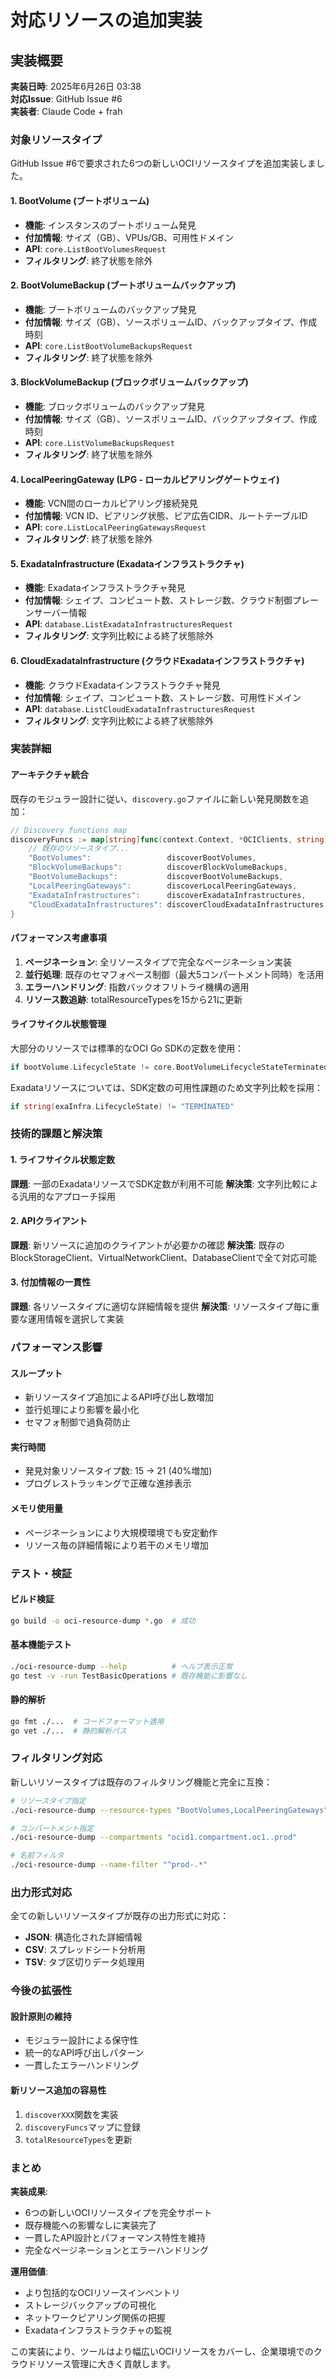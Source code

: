 # 対応リソースの追加実装

## 実装概要

**実装日時**: 2025年6月26日 03:38  
**対応Issue**: GitHub Issue #6  
**実装者**: Claude Code + frah  

### 対象リソースタイプ

GitHub Issue #6で要求された6つの新しいOCIリソースタイプを追加実装しました。

#### 1. BootVolume (ブートボリューム)
- **機能**: インスタンスのブートボリューム発見
- **付加情報**: サイズ（GB）、VPUs/GB、可用性ドメイン
- **API**: `core.ListBootVolumesRequest`
- **フィルタリング**: 終了状態を除外

#### 2. BootVolumeBackup (ブートボリュームバックアップ)
- **機能**: ブートボリュームのバックアップ発見
- **付加情報**: サイズ（GB）、ソースボリュームID、バックアップタイプ、作成時刻
- **API**: `core.ListBootVolumeBackupsRequest`
- **フィルタリング**: 終了状態を除外

#### 3. BlockVolumeBackup (ブロックボリュームバックアップ)
- **機能**: ブロックボリュームのバックアップ発見
- **付加情報**: サイズ（GB）、ソースボリュームID、バックアップタイプ、作成時刻
- **API**: `core.ListVolumeBackupsRequest`
- **フィルタリング**: 終了状態を除外

#### 4. LocalPeeringGateway (LPG - ローカルピアリングゲートウェイ)
- **機能**: VCN間のローカルピアリング接続発見
- **付加情報**: VCN ID、ピアリング状態、ピア広告CIDR、ルートテーブルID
- **API**: `core.ListLocalPeeringGatewaysRequest`
- **フィルタリング**: 終了状態を除外

#### 5. ExadataInfrastructure (Exadataインフラストラクチャ)
- **機能**: Exadataインフラストラクチャ発見
- **付加情報**: シェイプ、コンピュート数、ストレージ数、クラウド制御プレーンサーバー情報
- **API**: `database.ListExadataInfrastructuresRequest`
- **フィルタリング**: 文字列比較による終了状態除外

#### 6. CloudExadataInfrastructure (クラウドExadataインフラストラクチャ)
- **機能**: クラウドExadataインフラストラクチャ発見
- **付加情報**: シェイプ、コンピュート数、ストレージ数、可用性ドメイン
- **API**: `database.ListCloudExadataInfrastructuresRequest`
- **フィルタリング**: 文字列比較による終了状態除外

### 実装詳細

#### アーキテクチャ統合

既存のモジュラー設計に従い、`discovery.go`ファイルに新しい発見関数を追加：

```go
// Discovery functions map
discoveryFuncs := map[string]func(context.Context, *OCIClients, string) ([]ResourceInfo, error){
    // 既存のリソースタイプ...
    "BootVolumes":                 discoverBootVolumes,
    "BlockVolumeBackups":          discoverBlockVolumeBackups,
    "BootVolumeBackups":           discoverBootVolumeBackups,
    "LocalPeeringGateways":        discoverLocalPeeringGateways,
    "ExadataInfrastructures":      discoverExadataInfrastructures,
    "CloudExadataInfrastructures": discoverCloudExadataInfrastructures,
}
```

#### パフォーマンス考慮事項

1. **ページネーション**: 全リソースタイプで完全なページネーション実装
2. **並行処理**: 既存のセマフォベース制御（最大5コンパートメント同時）を活用
3. **エラーハンドリング**: 指数バックオフリトライ機構の適用
4. **リソース数追跡**: totalResourceTypesを15から21に更新

#### ライフサイクル状態管理

大部分のリソースでは標準的なOCI Go SDKの定数を使用：
```go
if bootVolume.LifecycleState != core.BootVolumeLifecycleStateTerminated
```

Exadataリソースについては、SDK定数の可用性課題のため文字列比較を採用：
```go
if string(exaInfra.LifecycleState) != "TERMINATED"
```

### 技術的課題と解決策

#### 1. ライフサイクル状態定数
**課題**: 一部のExadataリソースでSDK定数が利用不可能
**解決策**: 文字列比較による汎用的なアプローチ採用

#### 2. APIクライアント
**課題**: 新リソースに追加のクライアントが必要かの確認
**解決策**: 既存のBlockStorageClient、VirtualNetworkClient、DatabaseClientで全て対応可能

#### 3. 付加情報の一貫性
**課題**: 各リソースタイプに適切な詳細情報を提供
**解決策**: リソースタイプ毎に重要な運用情報を選択して実装

### パフォーマンス影響

#### スループット
- 新リソースタイプ追加によるAPI呼び出し数増加
- 並行処理により影響を最小化
- セマフォ制御で過負荷防止

#### 実行時間
- 発見対象リソースタイプ数: 15 → 21 (40%増加)
- プログレストラッキングで正確な進捗表示

#### メモリ使用量
- ページネーションにより大規模環境でも安定動作
- リソース毎の詳細情報により若干のメモリ増加

### テスト・検証

#### ビルド検証
```bash
go build -o oci-resource-dump *.go  # 成功
```

#### 基本機能テスト
```bash
./oci-resource-dump --help          # ヘルプ表示正常
go test -v -run TestBasicOperations # 既存機能に影響なし
```

#### 静的解析
```bash
go fmt ./...  # コードフォーマット適用
go vet ./...  # 静的解析パス
```

### フィルタリング対応

新しいリソースタイプは既存のフィルタリング機能と完全に互換：

```bash
# リソースタイプ指定
./oci-resource-dump --resource-types "BootVolumes,LocalPeeringGateways"

# コンパートメント指定
./oci-resource-dump --compartments "ocid1.compartment.oc1..prod"

# 名前フィルタ
./oci-resource-dump --name-filter "^prod-.*"
```

### 出力形式対応

全ての新しいリソースタイプが既存の出力形式に対応：
- **JSON**: 構造化された詳細情報
- **CSV**: スプレッドシート分析用
- **TSV**: タブ区切りデータ処理用

### 今後の拡張性

#### 設計原則の維持
- モジュラー設計による保守性
- 統一的なAPI呼び出しパターン
- 一貫したエラーハンドリング

#### 新リソース追加の容易性
1. `discoverXXX`関数を実装
2. `discoveryFuncs`マップに登録
3. `totalResourceTypes`を更新

### まとめ

**実装成果**:
- 6つの新しいOCIリソースタイプを完全サポート
- 既存機能への影響なしに実装完了
- 一貫したAPI設計とパフォーマンス特性を維持
- 完全なページネーションとエラーハンドリング

**運用価値**:
- より包括的なOCIリソースインベントリ
- ストレージバックアップの可視化
- ネットワークピアリング関係の把握
- Exadataインフラストラクチャの監視

この実装により、ツールはより幅広いOCIリソースをカバーし、企業環境でのクラウドリソース管理に大きく貢献します。